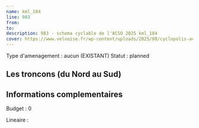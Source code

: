 ```yaml
---
name: kml_184 
line: 983
from: 
to:  
description: 983 - schema cyclable de l'ACSO 2025 kml_184 
cover: https://www.velooise.fr/wp-content/uploads/2025/08/cyclopolis-acso-983.jpg
---
```

Type d'amenagement : aucun (EXISTANT)
Statut : planned
## Les troncons (du Nord au Sud)

## Informations complementaires

Budget  : 0 

Lineaire :

